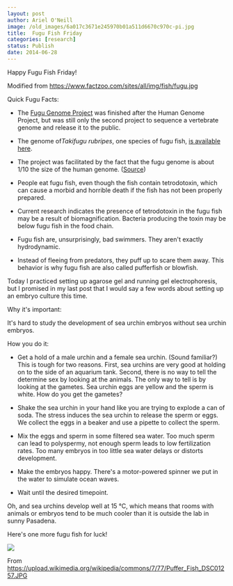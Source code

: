 ```yaml
---
layout: post
author: Ariel O'Neill
image: /old_images/6a017c3671e245970b01a511d6670c970c-pi.jpg
title:  Fugu Fish Friday
categories: [research]
status: Publish
date: 2014-06-28
---
```



Happy Fugu Fish Friday!

Modified from https://www.factzoo.com/sites/all/img/fish/fugu.jpg

Quick Fugu Facts:

- The [Fugu Genome Project](https://www.fugu-sg.org/) was finished after the Human Genome Project, but was still only the second project to sequence a vertebrate genome and release it to the public.

- The genome of*Takifugu rubripes*, one species of fugu fish, [is available here](https://uswest.ensembl.org/Takifugu_rubripes/Info/Index).

- The project was facilitated by the fact that the fugu genome is about 1/10 the size of the human genome. ([Source](https://users.rcn.com/jkimball.ma.ultranet/BiologyPages/G/GenomeSizes.html))
- People eat fugu fish, even though the fish contain tetrodotoxin, which can cause a morbid and horrible death if the fish has not been properly prepared.

- Current research indicates the presence of tetrodotoxin in the fugu fish may be a result of biomagnification. Bacteria producing the toxin may be below fugu fish in the food chain.

- Fugu fish are, unsurprisingly, bad swimmers. They aren't exactly hydrodynamic.

- Instead of fleeing from predators, they puff up to scare them away. This behavior is why fugu fish are also called pufferfish or blowfish.

Today I practiced setting up agarose gel and running gel electrophoresis, but I promised in my last post that I would say a few words about setting up an embryo culture this time.

Why it's important:

 It's hard to study the development of sea urchin embryos without sea urchin embryos.

How you do it:

- Get a hold of a male urchin and a female sea urchin. (Sound familiar?) This is tough for two reasons. First, sea urchins are very good at holding on to the side of an aquarium tank. Second, there is no way to tell the determine sex by looking at the animals. The only way to tell is by looking at the gametes. Sea urchin eggs are yellow and the sperm is white. How do you get the gametes?
- Shake the sea urchin in your hand like you are trying to explode a can of soda. The stress induces the sea urchin to release the sperm or eggs. We collect the eggs in a beaker and use a pipette to collect the sperm.

- Mix the eggs and sperm in some filtered sea water. Too much sperm can lead to polyspermy, not enough sperm leads to low fertilization rates. Too many embryos in too little sea water delays or distorts development.

- Make the embryos happy. There's a motor-powered spinner we put in the water to simulate ocean waves.

- Wait until the desired timepoint.

Oh, and sea urchins develop well at 15 °C, which means that rooms with animals or embryos tend to be much cooler than it is outside the lab in sunny Pasadena.

Here's one more fugu fish for luck!

![](/old_images/6a017c3671e245970b01a3fd26e7f8970b-pi.jpg)

From https://upload.wikimedia.org/wikipedia/commons/7/77/Puffer_Fish_DSC01257.JPG

